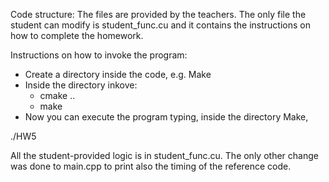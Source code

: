 Code structure:
The files are provided by the teachers.
The only file the student can modify is student_func.cu and it contains the instructions on how to complete the homework. 

Instructions on how to invoke the program:
- Create a directory inside the code, e.g. Make
- Inside the directory inkove: 
	- cmake ..
	- make
- Now you can execute the program typing, inside the directory Make,

 ./HW5

All the student-provided logic is in student_func.cu. The only other change was done to main.cpp to print also the timing of the reference code.
